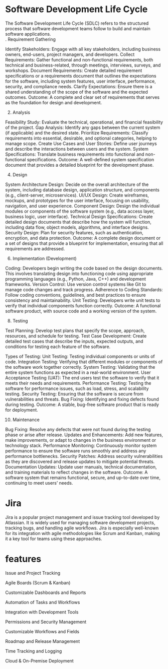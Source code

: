 # Software Development Life Cycle    
The Software Development Life Cycle (SDLC) refers to the structured process that software development teams follow to build and maintain software applications.  
. Requirement Gathering


Identify Stakeholders: Engage with all key stakeholders, including business owners, end-users, project managers, and developers.
Collect Requirements: Gather functional and non-functional requirements, both technical and business-related, through meetings, interviews, surveys, and workshops.
Document Requirements: Create detailed requirement specifications or a requirements document that outlines the expectations for the software, including system features, user interface, performance, security, and compliance needs.
Clarify Expectations: Ensure there is a shared understanding of the scope of the software and the expected outcomes.
Outcome: A complete and clear set of requirements that serves as the foundation for design and development.

2. Analysis
   

Feasibility Study: Evaluate the technical, operational, and financial feasibility of the project.
Gap Analysis: Identify any gaps between the current system (if applicable) and the desired state.
Prioritize Requirements: Classify requirements into essential, desirable, and optional categories, helping to manage scope.
Create Use Cases and User Stories: Define user journeys and describe the interactions between users and the system.
System Specifications: Translate business requirements into functional and non-functional specifications.
Outcome: A well-defined system specification document that provides a detailed blueprint for the development phase.

4. Design
   
System Architecture Design: Decide on the overall architecture of the system, including database design, application structure, and components (e.g., client-server, microservices).
UI/UX Design: Create wireframes, mockups, and prototypes for the user interface, focusing on usability, navigation, and user experience.
Component Design: Design the individual modules or components of the software system (e.g., data access layer, business logic, user interface).
Technical Design Specifications: Create detailed design documents that describe how the system will function, including data flow, object models, algorithms, and interface designs.
Security Design: Plan for security features, such as authentication, encryption, and data protection.
Outcome: A complete design document or a set of designs that provide a blueprint for implementation, ensuring that all requirements are addressed.

6. Implementation (Development)
   

Coding: Developers begin writing the code based on the design documents. This involves translating design into functioning code using appropriate programming languages (e.g., Python, Java, C++) and development frameworks.
Version Control: Use version control systems like Git to manage code changes and track progress.
Adherence to Coding Standards: Follow coding conventions, guidelines, and best practices to ensure consistency and maintainability.
Unit Testing: Developers write unit tests to verify that individual components function correctly.
Outcome: A functional software product, with source code and a working version of the system.

8. Testing
   
Test Planning: Develop test plans that specify the scope, approach, resources, and schedule for testing.
Test Case Development: Create detailed test cases that describe the inputs, expected outputs, and conditions for testing each feature of the software.

Types of Testing:
Unit Testing: Testing individual components or units of code.
Integration Testing: Verifying that different modules or components of the software work together correctly.
System Testing: Validating that the entire system functions as expected in a real-world environment.
User Acceptance Testing (UAT): The end users test the software to verify that it meets their needs and requirements.
Performance Testing: Testing the software for performance issues, such as load, stress, and scalability testing.
Security Testing: Ensuring that the software is secure from vulnerabilities and threats.
Bug Fixing: Identifying and fixing defects found during testing.
Outcome: A stable, bug-free software product that is ready for deployment.

10. Maintenance

Bug Fixing: Resolve any defects that were not found during the testing phase or arise after release.
Updates and Enhancements: Add new features, make improvements, or adapt to changes in the business environment or technology stack.
Performance Monitoring: Continuously monitor system performance to ensure the software runs smoothly and address any performance bottlenecks.
Security Patches: Address security vulnerabilities as they are discovered and release updates to mitigate potential threats.
Documentation Updates: Update user manuals, technical documentation, and training materials to reflect changes in the software.
Outcome: A software system that remains functional, secure, and up-to-date over time, continuing to meet users’ needs.
# Jira  
Jira is a popular project management and issue tracking tool developed by Atlassian. It is widely used for managing software development projects, tracking bugs, and handling agile workflows. Jira is especially well-known for its integration with agile methodologies like Scrum and Kanban, making it a key tool for teams using these approaches.

# features

Issue and Project Tracking

Agile Boards (Scrum & Kanban)

Customizable Dashboards and Reports

Automation of Tasks and Workflows

Integration with Development Tools

Permissions and Security Management

Customizable Workflows and Fields

Roadmap and Release Management

Time Tracking and Logging

Cloud & On-Premise Deployment

